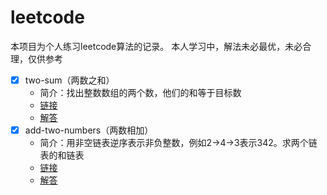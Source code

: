 # leetcode

本项目为个人练习leetcode算法的记录。
本人学习中，解法未必最优，未必合理，仅供参考



* [x] two-sum（两数之和）
  * 简介：找出整数数组的两个数，他们的和等于目标数
  * [链接](https://leetcode-cn.com/problems/two-sum/description/)
  * [解答](./src/two-sum.php)
* [x] add-two-numbers（两数相加）
  * 简介：用非空链表逆序表示非负整数，例如2->4->3表示342。求两个链表的和链表
  * [链接](https://leetcode-cn.com/problems/add-two-numbers/description/)
  * [解答](./src/add-two-numbers.php)
